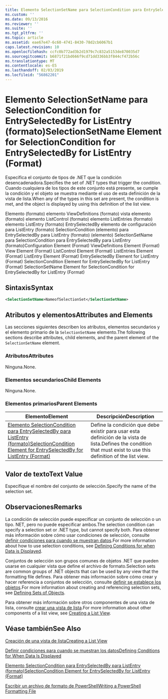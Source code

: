 ```yaml
---
title: Elemento SelectionSetName para SelectionCondition para EntrySelectedBy para ListEntry (formato) | Microsoft Docs
ms.custom: ''
ms.date: 09/13/2016
ms.reviewer: ''
ms.suite: ''
ms.tgt_pltfrm: ''
ms.topic: article
ms.assetid: eae67e47-6c60-4741-8430-78d2cb6067b1
caps.latest.revision: 10
ms.openlocfilehash: ccfc0b772ad3b2d1979c7c832a5153de870035d7
ms.sourcegitcommit: b6871f21bd666f9cd71dd336bb3f844cf472b56c
ms.translationtype: MT
ms.contentlocale: es-ES
ms.lasthandoff: 02/03/2019
ms.locfileid: "56862201"
---
```

# <a name="selectionsetname-element-for-selectioncondition-for-entryselectedby-for-listentry-format"></a><span data-ttu-id="7bd00-102">Elemento SelectionSetName para SelectionCondition for EntrySelectedBy for ListEntry (formato)</span><span class="sxs-lookup"><span data-stu-id="7bd00-102">SelectionSetName Element for SelectionCondition for EntrySelectedBy for ListEntry (Format)</span></span>

<span data-ttu-id="7bd00-103">Especifica el conjunto de tipos de .NET que la condición desencadenadora.</span><span class="sxs-lookup"><span data-stu-id="7bd00-103">Specifies the set of .NET types that trigger the condition.</span></span> <span data-ttu-id="7bd00-104">Cuando cualquiera de los tipos de este conjunto está presente, se cumple la condición y el objeto se muestra mediante el uso de esta definición de la vista de lista.</span><span class="sxs-lookup"><span data-stu-id="7bd00-104">When any of the types in this set are present, the condition is met, and the object is displayed by using this definition of the list view.</span></span>

<span data-ttu-id="7bd00-105">Elemento (formato) elemento ViewDefinitions (formato) vista elemento (formato) elemento ListControl (formato) elemento ListEntries (formato) elemento ListEntry (formato) EntrySelectedBy elemento de configuración para ListEntry (formato) SelectionCondition (elemento) para EntrySelectedBy para ListEntry (formato) (elemento) SelectionSetName para SelectionCondition para EntrySelectedBy para ListEntry (formato)</span><span class="sxs-lookup"><span data-stu-id="7bd00-105">Configuration Element (Format) ViewDefinitions Element (Format) View Element (Format) ListControl Element (Format) ListEntries Element (Format) ListEntry Element (Format) EntrySelectedBy Element for ListEntry (Format) SelectionCondition Element for EntrySelectedBy for ListEntry (Format) SelectionSetName Element for SelectionCondition for EntrySelectedBy for ListEntry (Format)</span></span>

## <a name="syntax"></a><span data-ttu-id="7bd00-106">Sintaxis</span><span class="sxs-lookup"><span data-stu-id="7bd00-106">Syntax</span></span>

```xml
<SelectionSetName>NameofSelectionSet</SelectionSetName>
```

## <a name="attributes-and-elements"></a><span data-ttu-id="7bd00-107">Atributos y elementos</span><span class="sxs-lookup"><span data-stu-id="7bd00-107">Attributes and Elements</span></span>

<span data-ttu-id="7bd00-108">Las secciones siguientes describen los atributos, elementos secundarios y el elemento primario de la `SelectionSetName` elemento.</span><span class="sxs-lookup"><span data-stu-id="7bd00-108">The following sections describe attributes, child elements, and the parent element of the `SelectionSetName` element.</span></span>

### <a name="attributes"></a><span data-ttu-id="7bd00-109">Atributos</span><span class="sxs-lookup"><span data-stu-id="7bd00-109">Attributes</span></span>

<span data-ttu-id="7bd00-110">Ninguna.</span><span class="sxs-lookup"><span data-stu-id="7bd00-110">None.</span></span>

### <a name="child-elements"></a><span data-ttu-id="7bd00-111">Elementos secundarios</span><span class="sxs-lookup"><span data-stu-id="7bd00-111">Child Elements</span></span>

<span data-ttu-id="7bd00-112">Ninguna.</span><span class="sxs-lookup"><span data-stu-id="7bd00-112">None.</span></span>

### <a name="parent-elements"></a><span data-ttu-id="7bd00-113">Elementos primarios</span><span class="sxs-lookup"><span data-stu-id="7bd00-113">Parent Elements</span></span>

|<span data-ttu-id="7bd00-114">Elemento</span><span class="sxs-lookup"><span data-stu-id="7bd00-114">Element</span></span>|<span data-ttu-id="7bd00-115">Descripción</span><span class="sxs-lookup"><span data-stu-id="7bd00-115">Description</span></span>|
|-------------|-----------------|
|[<span data-ttu-id="7bd00-116">Elemento SelectionCondition para EntrySelectedBy para ListEntry (formato)</span><span class="sxs-lookup"><span data-stu-id="7bd00-116">SelectionCondition Element for EntrySelectedBy for ListEntry (Format)</span></span>](./selectioncondition-element-for-entryselectedby-for-listcontrol-format.md)|<span data-ttu-id="7bd00-117">Define la condición que debe existir para usar esta definición de la vista de lista.</span><span class="sxs-lookup"><span data-stu-id="7bd00-117">Defines the condition that must exist to use this definition of the list view.</span></span>|

## <a name="text-value"></a><span data-ttu-id="7bd00-118">Valor de texto</span><span class="sxs-lookup"><span data-stu-id="7bd00-118">Text Value</span></span>

<span data-ttu-id="7bd00-119">Especifique el nombre del conjunto de selección.</span><span class="sxs-lookup"><span data-stu-id="7bd00-119">Specify the name of the selection set.</span></span>

## <a name="remarks"></a><span data-ttu-id="7bd00-120">Observaciones</span><span class="sxs-lookup"><span data-stu-id="7bd00-120">Remarks</span></span>

<span data-ttu-id="7bd00-121">La condición de selección puede especificar un conjunto de selección o un tipo. NET, pero no puede especificar ambos.</span><span class="sxs-lookup"><span data-stu-id="7bd00-121">The selection condition can specify a selection set or .NET type, but cannot specify both.</span></span> <span data-ttu-id="7bd00-122">Para obtener más información sobre cómo usar condiciones de selección, consulte [definir condiciones para cuando se muestran datos](./defining-conditions-for-displaying-data.md).</span><span class="sxs-lookup"><span data-stu-id="7bd00-122">For more information about how to use selection conditions, see [Defining Conditions for when Data is Displayed](./defining-conditions-for-displaying-data.md).</span></span>

<span data-ttu-id="7bd00-123">Conjuntos de selección son grupos comunes de objetos .NET que pueden usarse en cualquier vista que define el archivo de formato.</span><span class="sxs-lookup"><span data-stu-id="7bd00-123">Selection sets are common groups of .NET objects that can be used by any view that the formatting file defines.</span></span> <span data-ttu-id="7bd00-124">Para obtener más información sobre cómo crear y hacer referencia a conjuntos de selección, consulte [definir se establece los objetos](./defining-selection-sets.md).</span><span class="sxs-lookup"><span data-stu-id="7bd00-124">For more information about creating and referencing selection sets, see [Defining Sets of Objects](./defining-selection-sets.md).</span></span>

<span data-ttu-id="7bd00-125">Para obtener más información sobre otros componentes de una vista de lista, consulte [crear una vista de lista](./creating-a-list-view.md).</span><span class="sxs-lookup"><span data-stu-id="7bd00-125">For more information about other components of a list view, see [Creating a List View](./creating-a-list-view.md).</span></span>

## <a name="see-also"></a><span data-ttu-id="7bd00-126">Véase también</span><span class="sxs-lookup"><span data-stu-id="7bd00-126">See Also</span></span>

[<span data-ttu-id="7bd00-127">Creación de una vista de lista</span><span class="sxs-lookup"><span data-stu-id="7bd00-127">Creating a List View</span></span>](./creating-a-list-view.md)

[<span data-ttu-id="7bd00-128">Definir condiciones para cuando se muestran los datos</span><span class="sxs-lookup"><span data-stu-id="7bd00-128">Defining Conditions for When Data Is Displayed</span></span>](./defining-conditions-for-displaying-data.md)

[<span data-ttu-id="7bd00-129">Elemento SelectionCondition para EntrySelectedBy para ListEntry (formato)</span><span class="sxs-lookup"><span data-stu-id="7bd00-129">SelectionCondition Element for EntrySelectedBy for ListEntry (Format)</span></span>](./selectioncondition-element-for-entryselectedby-for-listcontrol-format.md)

[<span data-ttu-id="7bd00-130">Escribir un archivo de formato de PowerShell</span><span class="sxs-lookup"><span data-stu-id="7bd00-130">Writing a PowerShell Formatting File</span></span>](./writing-a-powershell-formatting-file.md)
